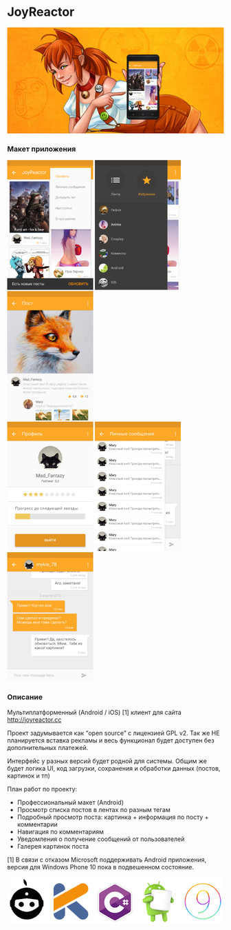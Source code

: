 JoyReactor
==========

<img src="/_web/poster.jpg" alt="Poster" />

### Макет приложения
<img src="/_web/AI-01.png" alt="Screenshots" width="200" />
<img src="/_web/AI-02.png" alt="Screenshots" width="200" />
<img src="/_web/AI-03.png" alt="Screenshots" width="200" /><br />
<img src="/_web/AI-04.png" alt="Screenshots" width="200" />
<img src="/_web/AI-05.png" alt="Screenshots" width="200" />
<img src="/_web/AI-07.png" alt="Screenshots" width="200" />

### Описание
Мультиплатформенный (Android / iOS) [1] клиент для сайта http://joyreactor.cc

Проект задумывается как “open source” с лицензией GPL v2.
Так же НЕ планируется вставка рекламы и весь функционал будет доступен без дополнительных платежей.

Интерфейс у разных версий будет родной для системы. 
Общим же будет логика UI, код загрузки, сохранения и обработки данных (постов, картинок и тп)

План работ по проекту:
* Профессиональный макет (Android)
* Просмотр списка постов в лентах по разным тегам
* Подробный просмотр поста: картинка + информация по посту + комментарии
* Навигация по комментариям
* Уведомления о получение сообщений от пользователей
* Галерея картинок поста

[1] В связи с отказом Microsoft поддерживать Android приложения, версия для Windows Phone 10 пока в подвешенном состояние.

<img src="/_web/powered_by.png" alt="Powered by" />
